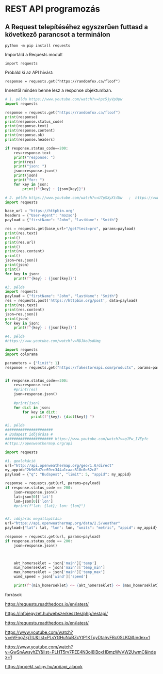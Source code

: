 # REST API programozás

## A Request telepítéséhez egyszerűen futtasd a következő parancsot a terminálon

```python -m pip install requests```

Importáld a Requests modult

```import requests```

Próbáld ki az API hívást:

```response = requests.get("https://randomfox.ca/floof")```

Innentől minden benne lesz a response objektumban.


```py
# 1. példa https://www.youtube.com/watch?v=hpc5jyVpUpw
import requests 

response = requests.get("https://randomfox.ca/floof")
print(response)
print(response.status_code)
print(response.text)
print(response.content)
print(response.ok)
print(response.headers)

if response.status_code==200:
    res=response.text
    print("response: ")
    print(res)
    print("json: ")
    json=response.json()
    print(json)
    print("for: ")
    for key in json:
        print(f"{key} : {json[key]}")
```

```py
# 2. példa https://www.youtube.com/watch?v=U7pSXyXt4Uw   ;  https://www.youtube.com/watch?v=Xi1F2ZMAZ7Q  ;   https://www.youtube.com/watch?v=qriL9Qe8pJc  ;
import requests

base_url = "https://httpbin.org"
headers = {"User-Agent": "mozso"}
payload = {"firstName": "John", "lastName": "Smith"}

res = requests.get(base_url+"/get?test=pro", params=payload)
print(res.text)
print()
print(res.url)
print()
print(res.content)
print()
json=res.json()
print(json)
print()
for key in json:
    print(f"{key} : {json[key]}")
```

```py
#3. példa
import requests
payload = {"firstName": "John", "lastName": "Smith"}
res = requests.post('https://httpbin.org/post', data=payload)
print(res.text)
print(res.content)
json=res.json()
print(json)
for key in json:
    print(f"{key} : {json[key]}")

```

```py
#4. példa
#https://www.youtube.com/watch?v=RDJkoUsdUmg

import requests
import colorama

parameters = {"limit": 1}
response = requests.get("https://fakestoreapi.com/products", params=parameters)


if response.status_code==200:
    res=response.text
    #print(res)
    json=response.json()
    
    #print(json)
    for dict in json:
        for key in dict:
            print(f"{key}: {dict[key]} ")
```

```py
#5. példa
######################
# Budapest időjárása #
###################### https://www.youtube.com/watch?v=qJPw_IVEyfc
#https://openweathermap.org/api

import requests

#1. geolokáció
url="http://api.openweathermap.org/geo/1.0/direct"
my_appid="2b9d8d7ce69ec344a1caac818c0e52c8"
payload = {"q": "Budapest", "limit": 5, "appid": my_appid}

response = requests.get(url, params=payload)
if response.status_code == 200:
    json=response.json()
    lat=json[0]['lat']
    lon=json[0]['lon']
    #print(f"lat: {lat}; lon: {lon}")


#2. időjárás megállapítása
url="https://api.openweathermap.org/data/2.5/weather"
payload={"lat": lat, "lon": lon, "units": "metric", "appid": my_appid}

response = requests.get(url, params=payload)
if response.status_code == 200:
    json=response.json()

    

    akt_homerseklet = json['main']['temp']
    min_homerseklet = json['main']['temp_min']
    max_homerseklet = json['main']['temp_max']
    wind_speed = json['wind']['speed']

    print(f"{min_homerseklet} <= {akt_homerseklet} <= {max_homerseklet} Celsius;\nSzél: {wind_speed}m/s")
```

források

https://requests.readthedocs.io/en/latest/

https://infojegyzet.hu/webszerkesztes/php/restapi/

https://requests.readthedocs.io/en/latest/

https://www.youtube.com/watch?v=eVFngZkjTlU&list=PLsYGHuNuBZcYtP1KTqyDtahvFBc0SLKQi&index=1

https://www.youtube.com/watch?v=GwSnAwsyhZY&list=PLHT5rv7PEE4N3ol8lBoxHBmzWvVW2UwmC&index=1

https://projekt.sulipy.hu/api/api_alapok

